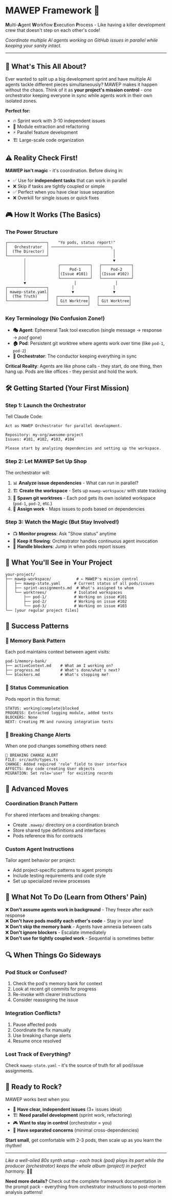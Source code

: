 # MAWEP Framework 🎯

**M**ulti-**A**gent **W**orkflow **E**xecution **P**rocess - Like having a killer development crew that doesn't step on each other's code! 

*Coordinate multiple AI agents working on GitHub issues in parallel while keeping your sanity intact.*

---

## 🚀 What's This All About?

Ever wanted to split up a big development sprint and have multiple AI agents tackle different pieces simultaneously? MAWEP makes it happen without the chaos. Think of it as **your project's mission control** - one orchestrator keeping everyone in sync while agents work in their own isolated zones.

**Perfect for:**
- 🔥 Sprint work with 3-10 independent issues
- 🎯 Module extraction and refactoring
- ⚡ Parallel feature development
- 🏗️ Large-scale code organization

## ⚠️ Reality Check First!

**MAWEP isn't magic** - it's coordination. Before diving in:
- ✅ Use for **independent tasks** that can work in parallel
- ❌ Skip if tasks are tightly coupled or simple
- ✅ Perfect when you have clear issue separation  
- ❌ Overkill for single issues or quick fixes

## 🎮 How It Works (The Basics)

### The Power Structure
```
┌─────────────────┐    "Yo pods, status report!"
│   Orchestrator  │ ──────────────────────────┐
│  (The Director) │                            │
└─────────────────┘                            │
        │                                      ▼
        │              ┌─────────────┐   ┌─────────────┐
        │              │    Pod-1    │   │    Pod-2    │  
        │              │(Issue #101) │   │(Issue #102) │
        │              └─────────────┘   └─────────────┘
        ▼                     │                 │
┌─────────────────┐          │                 │
│ mawep-state.yaml│          ▼                 ▼
│  (The Truth)    │   ┌─────────────┐   ┌─────────────┐
└─────────────────┘   │ Git Worktree│   │ Git Worktree│
                      └─────────────┘   └─────────────┘
```

### Key Terminology (No Confusion Zone!)
- **🎭 Agent**: Ephemeral Task tool execution (single message → response → *poof* gone)
- **🏠 Pod**: Persistent git worktree where agents work over time (like `pod-1`, `pod-2`)
- **🎯 Orchestrator**: The conductor keeping everything in sync

**Critical Reality**: Agents are like phone calls - they start, do one thing, then hang up. Pods are like offices - they persist and hold the work.

## 🛠️ Getting Started (Your First Mission)

### Step 1: Launch the Orchestrator
Tell Claude Code:
```
Act as MAWEP Orchestrator for parallel development.

Repository: my-org/awesome-project
Issues: #101, #102, #103, #104

Please start by analyzing dependencies and setting up the workspace.
```

### Step 2: Let MAWEP Set Up Shop
The orchestrator will:
1. 📊 **Analyze issue dependencies** - What can run in parallel?
2. 🏗️ **Create the workspace** - Sets up `mawep-workspace/` with state tracking
3. 🌿 **Spawn git worktrees** - Each pod gets its own isolated workspace (`pod-1`, `pod-2`, etc.)
4. 🎯 **Assign work** - Maps issues to pods based on dependencies

### Step 3: Watch the Magic (But Stay Involved!)
- 📺 **Monitor progress**: Ask "Show status" anytime
- 🔄 **Keep it flowing**: Orchestrator handles continuous agent invocation
- 🚨 **Handle blockers**: Jump in when pods report issues

## 📁 What You'll See in Your Project

```
your-project/
├── mawep-workspace/           # ← MAWEP's mission control
│   ├── mawep-state.yaml      # Current status of all pods/issues
│   ├── sprint-assignments.md  # What's assigned to whom
│   └── worktrees/            # Isolated workspaces
│       ├── pod-1/            # Working on issue #101
│       ├── pod-2/            # Working on issue #102
│       └── pod-3/            # Working on issue #103
└── [your regular project files]
```

## 🎯 Success Patterns

### 💾 Memory Bank Pattern
Each pod maintains context between agent visits:
```
pod-1/memory-bank/
├── activeContext.md    # What am I working on?
├── progress.md         # What's done/what's next?
└── blockers.md         # What's stopping me?
```

### 📢 Status Communication
Pods report in this format:
```
STATUS: working|complete|blocked
PROGRESS: Extracted logging module, added tests
BLOCKERS: None
NEXT: Creating PR and running integration tests
```

### 🔔 Breaking Change Alerts
When one pod changes something others need:
```
🚨 BREAKING CHANGE ALERT
FILE: src/auth/types.ts
CHANGE: Added required 'role' field to User interface
AFFECTS: Any code creating User objects
MIGRATION: Set role='user' for existing records
```

## 🎸 Advanced Moves

### Coordination Branch Pattern
For shared interfaces and breaking changes:
- Create `.mawep/` directory on a coordination branch
- Store shared type definitions and interfaces
- Pods reference this for contracts

### Custom Agent Instructions
Tailor agent behavior per project:
- Add project-specific patterns to agent prompts
- Include testing requirements and code style
- Set up specialized review processes

## 🚫 What Not To Do (Learn from Others' Pain)

❌ **Don't assume agents work in background** - They freeze after each response  
❌ **Don't have pods modify each other's code** - Stay in your lane!  
❌ **Don't skip the memory bank** - Agents have amnesia between calls  
❌ **Don't ignore blockers** - Escalate immediately  
❌ **Don't use for tightly coupled work** - Sequential is sometimes better  

## 🔍 When Things Go Sideways

### Pod Stuck or Confused?
1. Check the pod's memory bank for context
2. Look at recent git commits for progress
3. Re-invoke with clearer instructions
4. Consider reassigning the issue

### Integration Conflicts?
1. Pause affected pods
2. Coordinate the fix manually
3. Use breaking change alerts
4. Resume once resolved

### Lost Track of Everything?
Check `mawep-state.yaml` - it's the source of truth for all pod/issue assignments.

## 🎊 Ready to Rock?

MAWEP works best when you:
- 🎯 **Have clear, independent issues** (3+ issues ideal)
- 🏗️ **Need parallel development** (sprint work, refactoring)
- 🎮 **Want to stay in control** (orchestrator = you)
- 💪 **Have separated concerns** (minimal cross-dependencies)

**Start small**, get comfortable with 2-3 pods, then scale up as you learn the rhythm!

---

*Like a well-oiled 80s synth setup - each track (pod) plays its part while the producer (orchestrator) keeps the whole album (project) in perfect harmony.* 🎵✨

**Need more details?** Check out the complete framework documentation in the prompt pack - everything from orchestrator instructions to post-mortem analysis patterns!